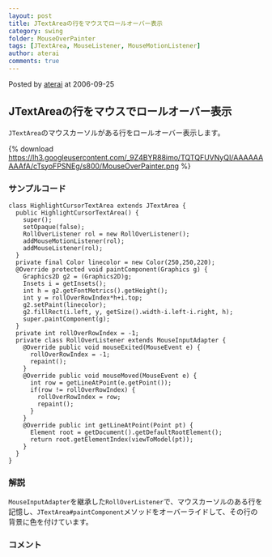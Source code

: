 ```yaml
---
layout: post
title: JTextAreaの行をマウスでロールオーバー表示
category: swing
folder: MouseOverPainter
tags: [JTextArea, MouseListener, MouseMotionListener]
author: aterai
comments: true
---
```


Posted by [aterai](http://terai.xrea.jp/aterai.html) at 2006-09-25

## JTextAreaの行をマウスでロールオーバー表示
`JTextArea`のマウスカーソルがある行をロールオーバー表示します。


{% download https://lh3.googleusercontent.com/_9Z4BYR88imo/TQTQFUVNyQI/AAAAAAAAAfA/cTsyoFPSNEg/s800/MouseOverPainter.png %}

### サンプルコード
<pre class="prettyprint"><code>class HighlightCursorTextArea extends JTextArea {
  public HighlightCursorTextArea() {
    super();
    setOpaque(false);
    RollOverListener rol = new RollOverListener();
    addMouseMotionListener(rol);
    addMouseListener(rol);
  }
  private final Color linecolor = new Color(250,250,220);
  @Override protected void paintComponent(Graphics g) {
    Graphics2D g2 = (Graphics2D)g;
    Insets i = getInsets();
    int h = g2.getFontMetrics().getHeight();
    int y = rollOverRowIndex*h+i.top;
    g2.setPaint(linecolor);
    g2.fillRect(i.left, y, getSize().width-i.left-i.right, h);
    super.paintComponent(g);
  }
  private int rollOverRowIndex = -1;
  private class RollOverListener extends MouseInputAdapter {
    @Override public void mouseExited(MouseEvent e) {
      rollOverRowIndex = -1;
      repaint();
    }
    @Override public void mouseMoved(MouseEvent e) {
      int row = getLineAtPoint(e.getPoint());
      if(row != rollOverRowIndex) {
        rollOverRowIndex = row;
        repaint();
      }
    }
    @Override public int getLineAtPoint(Point pt) {
      Element root = getDocument().getDefaultRootElement();
      return root.getElementIndex(viewToModel(pt));
    }
  }
}
</code></pre>

### 解説
`MouseInputAdapter`を継承した`RollOverListener`で、マウスカーソルのある行を記憶し、`JTextArea#paintComponent`メソッドをオーバーライドして、その行の背景に色を付けています。

### コメント
